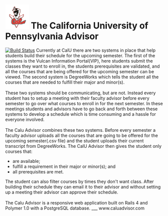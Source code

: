 # <img src="https://raw.githubusercontent.com/npezza93/calu_class_scheduler/master/app/assets/images/callogo2.png" alt="CalU Advisor" width="75px" /> The California University of Pennsylvania Advisor
[![Build Status](https://travis-ci.org/npezza93/calu_class_scheduler.svg?branch=mkIII)](https://travis-ci.org/npezza93/calu_class_scheduler)
Currently at CalU there are two systems in place that help students build their schedule for the upcoming semester. The first of the systems is the Vulcan Information Portal(VIP), here students submit the classes they want to enroll in, the students prerequisites are validated, and all the courses that are being offered for the upcoming semester can be viewed. The second system is DegreeWorks which tells the student all the courses that are needed to fulfill their major and minor(s).
<br><br>
These two systems should be communicating, but are not. Instead every student has to setup a meeting with their faculty advisor before every semester to go over what courses to enroll in for the next semester. In these meetings students and advisors have to go back and forth between these systems to develop a schedule which is time consuming and a hassle for everyone involved.
<br><br>
The Calu Advisor combines these two systems. Before every semester a faculty advisor uploads all the courses that are going to be offered for the upcoming semester(.csv file) and the student uploads their current transcript from DegreeWorks. The CalU Advisor then gives the student only courses that:
<ul>
<li> are available;
<li> fulfill a requirement in their major or minor(s); and
<li> all prerequisites are met.
</ul>
The student can also filter courses by times they don't want class. After building their schedule they can email it to their advisor and without setting up a meeting their advisor can approve their schedule.
<br><br>
The Calu Advisor is a responsive web application built on Rails 4 and Polymer 1.0 with a PostgreSQL database.
___
www.caluadvisor.com

